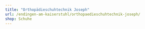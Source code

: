 ```yaml
---
title: "Orthopädieschuhtechnik Joseph"
url: /endingen-am-kaiserstuhl/orthopaedieschuhtechnik-joseph/
shop: Schuhe
---
```

